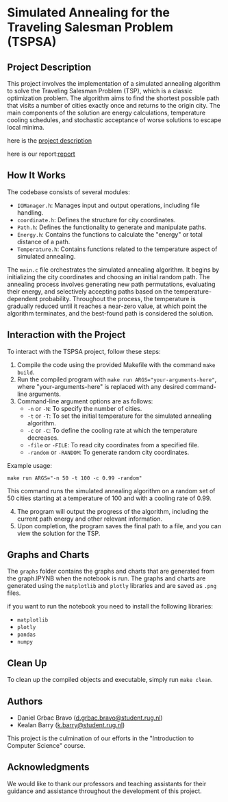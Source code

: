 # Simulated Annealing for the Traveling Salesman Problem (TSPSA)

## Project Description
This project involves the implementation of a simulated annealing algorithm to solve the Traveling Salesman Problem (TSP), which is a classic optimization problem. The algorithm aims to find the shortest possible path that visits a number of cities exactly once and returns to the origin city. The main components of the solution are energy calculations, temperature cooling schedules, and stochastic acceptance of worse solutions to escape local minima.

here is the [project description](INSTRUCTIONS.md)

here is our report:[report](report/main.pdf)

## How It Works
The codebase consists of several modules:
- `IOManager.h`: Manages input and output operations, including file handling.
- `coordinate.h`: Defines the structure for city coordinates.
- `Path.h`: Defines the functionality to generate and manipulate paths.
- `Energy.h`: Contains the functions to calculate the "energy" or total distance of a path.
- `Temperature.h`: Contains functions related to the temperature aspect of simulated annealing.

The `main.c` file orchestrates the simulated annealing algorithm. It begins by initializing the city coordinates and choosing an initial random path. The annealing process involves generating new path permutations, evaluating their energy, and selectively accepting paths based on the temperature-dependent probability. Throughout the process, the temperature is gradually reduced until it reaches a near-zero value, at which point the algorithm terminates, and the best-found path is considered the solution.

## Interaction with the Project
To interact with the TSPSA project, follow these steps:

1. Compile the code using the provided Makefile with the command `make build`.
2. Run the compiled program with `make run ARGS="your-arguments-here"`, where "your-arguments-here" is replaced with any desired command-line arguments.
3. Command-line argument options are as follows:
   - `-n` or `-N`: To specify the number of cities.
   - `-t` or `-T`: To set the initial temperature for the simulated annealing algorithm.
   - `-c` or `-C`: To define the cooling rate at which the temperature decreases.
   - `-file` or `-FILE`: To read city coordinates from a specified file.
   - `-random` or `-RANDOM`: To generate random city coordinates.

Example usage:
```
make run ARGS="-n 50 -t 100 -c 0.99 -random"
```
This command runs the simulated annealing algorithm on a random set of 50 cities starting at a temperature of 100 and with a cooling rate of 0.99.

4. The program will output the progress of the algorithm, including the current path energy and other relevant information.
5. Upon completion, the program saves the final path to a file, and you can view the solution for the TSP.
## Graphs and Charts
The `graphs` folder contains the graphs and charts that are generated from the graph.IPYNB when the notebook is run. The graphs and charts are generated using the `matplotlib` and `plotly` libraries and are saved as `.png` files. 

if you want to run the notebook you need to install the following libraries:
- `matplotlib`
- `plotly`
- `pandas`
- `numpy`

## Clean Up
To clean up the compiled objects and executable, simply run `make clean`.


## Authors
- Daniel Grbac Bravo (d.grbac.bravo@student.rug.nl)
- Kealan Barry (k.barry@student.rug.nl)

This project is the culmination of our efforts in the "Introduction to Computer Science" course.

## Acknowledgments
We would like to thank our professors and teaching assistants for their guidance and assistance throughout the development of this project.